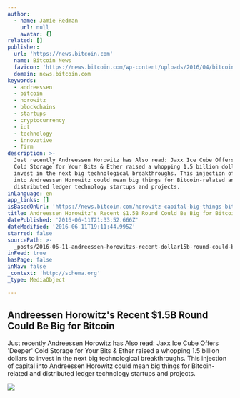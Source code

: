 ```yaml
---
author:
  - name: Jamie Redman
    url: null
    avatar: {}
related: []
publisher:
  url: 'https://news.bitcoin.com'
  name: Bitcoin News
  favicon: 'https://news.bitcoin.com/wp-content/uploads/2016/04/bitcoin_fav.png'
  domain: news.bitcoin.com
keywords:
  - andreessen
  - bitcoin
  - horowitz
  - blockchains
  - startups
  - cryptocurrency
  - iot
  - technology
  - innovative
  - firm
description: >-
  Just recently Andreessen Horowitz has Also read: Jaxx Ice Cube Offers 'Deeper'
  Cold Storage for Your Bits & Ether raised a whopping 1.5 billion dollars to
  invest in the next big technological breakthroughs. This injection of capital
  into Andreessen Horowitz could mean big things for Bitcoin-related and
  distributed ledger technology startups and projects.
inLanguage: en
app_links: []
isBasedOnUrl: 'https://news.bitcoin.com/horowitz-capital-big-things-bitcoin/'
title: Andreessen Horowitz's Recent $1.5B Round Could Be Big for Bitcoin
datePublished: '2016-06-11T21:33:52.666Z'
dateModified: '2016-06-11T19:11:44.995Z'
starred: false
sourcePath: >-
  _posts/2016-06-11-andreessen-horowitzs-recent-dollar15b-round-could-be-big-for-bi.md
inFeed: true
hasPage: false
inNav: false
_context: 'http://schema.org'
_type: MediaObject

---
```

<article style=""><h1>Andreessen Horowitz's Recent $1.5B Round Could Be Big for Bitcoin</h1><p>Just recently Andreessen Horowitz has Also read: Jaxx Ice Cube Offers 'Deeper' Cold Storage for Your Bits &amp; Ether raised a whopping 1.5 billion dollars to invest in the next big technological breakthroughs. This injection of capital into Andreessen Horowitz could mean big things for Bitcoin-related and distributed ledger technology startups and projects.</p><img src="https://news.bitcoin.com/wp-content/uploads/2016/06/Andreessen-Horowitzs-Capital-Injection-Could-Mean-Big-Things-for-Bitcoin.jpg" /></article>